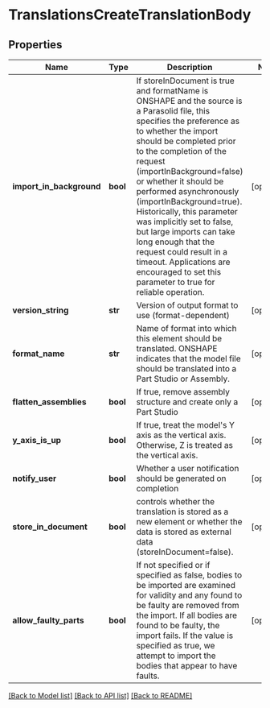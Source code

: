 # TranslationsCreateTranslationBody

## Properties
Name | Type | Description | Notes
------------ | ------------- | ------------- | -------------
**import_in_background** | **bool** | If storeInDocument is true and formatName is ONSHAPE and        the source is a Parasolid file, this specifies the preference as to whether the import should be completed        prior to the completion of the request (importInBackground&#x3D;false) or whether it should be performed        asynchronously (importInBackground&#x3D;true). Historically, this parameter was implicitly set to false, but large        imports can take long enough that the request could result in a timeout. Applications are encouraged to set        this parameter to true for reliable operation. | [optional] 
**version_string** | **str** | Version of output format to use (format-dependent) | [optional] 
**format_name** | **str** | Name of format into which this element should be translated. ONSHAPE        indicates that the model file should be translated into a Part Studio or Assembly. | [optional] 
**flatten_assemblies** | **bool** | If true, remove assembly structure and create only a        Part Studio | [optional] 
**y_axis_is_up** | **bool** | If true, treat the model&#39;s Y axis as the vertical axis.  Otherwise,        Z is treated as the vertical axis. | [optional] 
**notify_user** | **bool** | Whether a user notification should be generated on completion | [optional] 
**store_in_document** | **bool** | controls whether the translation is stored as a new element or        whether the data is stored as external data (storeInDocument&#x3D;false). | [optional] 
**allow_faulty_parts** | **bool** | If not specified or if specified as false, bodies to be imported        are examined for validity and any found to be faulty are removed from the import. If all bodies are found to        be faulty, the import fails. If the value is specified as true, we attempt to import the bodies that appear to        have faults. | [optional] 

[[Back to Model list]](../README.md#documentation-for-models) [[Back to API list]](../README.md#documentation-for-api-endpoints) [[Back to README]](../README.md)


